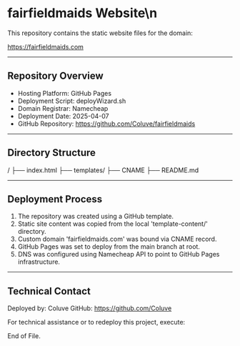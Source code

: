 # fairfieldmaids Website\n
This repository contains the static website files for the domain:

https://fairfieldmaids.com

---

## Repository Overview
- Hosting Platform: GitHub Pages
- Deployment Script: deployWizard.sh
- Domain Registrar: Namecheap
- Deployment Date: 2025-04-07
- GitHub Repository: https://github.com/Coluve/fairfieldmaids

---

## Directory Structure

/
├── index.html
├── templates/
├── CNAME
├── README.md

---

## Deployment Process
1. The repository was created using a GitHub template.
2. Static site content was copied from the local 'template-content/' directory.
3. Custom domain 'fairfieldmaids.com' was bound via CNAME record.
4. GitHub Pages was set to deploy from the main branch at root.
5. DNS was configured using Namecheap API to point to GitHub Pages infrastructure.

---

## Technical Contact
Deployed by: Coluve
GitHub: https://github.com/Coluve

For technical assistance or to redeploy this project, execute:


End of File.
